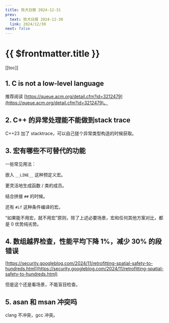 ```yaml
---
title: 败犬日报 2024-12-31
prev:
  text: 败犬日报 2024-12-30
  link: 2024/12/30
next: false
---
```


# {{ $frontmatter.title }}

[[toc]]

## 1. C is not a low-level language

推荐阅读 [https://queue.acm.org/detail.cfm?id=3212479](https://queue.acm.org/detail.cfm?id=3212479)。

## 2. C++ 的异常处理能不能做到stack trace

C++23 加了 stacktrace，可以自己搓个异常类型构造的时候获取。

## 3. 宏有哪些不可替代的功能

一些常见用法：

嵌入 `__LINE__` 这种预定义宏。

更灵活地生成函数 / 类的成员。

结合拼接 `##` 的时候。

还有 `#if` 这种条件编译的宏。

“如果能不用宏，就不用宏”原则，除了上述必要场景，宏和任何其他方案对比，都是 0 优势纯劣势。

## 4. 数组越界检查，性能平均下降 1%，减少 30% 的段错误

[https://security.googleblog.com/2024/11/retrofitting-spatial-safety-to-hundreds.html](https://security.googleblog.com/2024/11/retrofitting-spatial-safety-to-hundreds.html)

但是这个还是看场景，不能盲目检查。

## 5. asan 和 msan 冲突吗

clang 不冲突，gcc 冲突。
